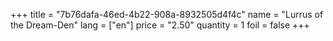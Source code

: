 +++
title = "7b76dafa-46ed-4b22-908a-8932505d4f4c"
name = "Lurrus of the Dream-Den"
lang = ["en"]
price = "2.50"
quantity = 1
foil = false
+++
